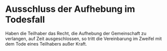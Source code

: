 # Ausschluss der Aufhebung im Todesfall

Haben die Teilhaber das Recht, die Aufhebung der Gemeinschaft zu verlangen, auf Zeit ausgeschlossen, so tritt die Vereinbarung im Zweifel mit dem Tode eines Teilhabers außer Kraft.